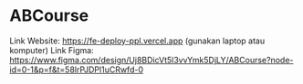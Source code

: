 # ABCourse
Link Website: https://fe-deploy-ppl.vercel.app (gunakan laptop atau komputer)
Link Figma: https://www.figma.com/design/Uj8BDicVt5l3vvYmk5DjLY/ABCourse?node-id=0-1&p=f&t=58lrPJDPl1uCRwfd-0